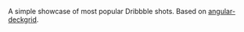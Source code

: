 A simple showcase of most popular Dribbble shots.
Based on [angular-deckgrid](https://github.com/akoenig/angular-deckgrid).
